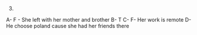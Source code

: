 3.
A- F - She left with her mother and brother
B- T
C- F- Her work is remote
D- He choose poland cause she had her friends there